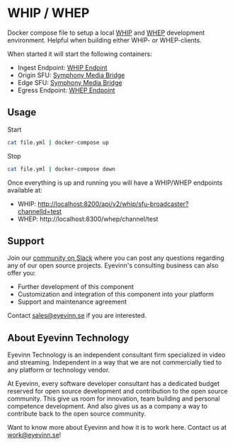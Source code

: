 # WHIP / WHEP 

Docker compose file to setup a local [WHIP](https://www.ietf.org/archive/id/draft-ietf-wish-whip-01.html) and [WHEP](https://www.ietf.org/id/draft-murillo-whep-00.html) development environment. Helpful when building either WHIP- or WHEP-clients.

When started it will start the following containers:

- Ingest Endpoint: [WHIP Endoint](https://www.npmjs.com/package/@eyevinn/whip-endpoint)
- Origin SFU: [Symphony Media Bridge](https://github.com/finos/SymphonyMediaBridge)
- Edge SFU: [Symphony Media Bridge](https://github.com/finos/SymphonyMediaBridge)
- Egress Endpoint: [WHEP Endpoint](https://www.npmjs.com/package/@eyevinn/wrtc-egress)

## Usage

Start

```bash
cat file.yml | docker-compose up
```

Stop

```bash
cat file.yml | docker-compose down
```

Once everything is up and running you will have a WHIP/WHEP endpoints available at:
- WHIP: [http://localhost:8200/api/v2/whip/sfu-broadcaster?channelId=test](https://web.whip.eyevinn.technology/?endpoint=http%3A%2F%2Flocalhost%3A8200%2Fapi%2Fv2%2Fwhip%2Fsfu-broadcaster%3FchannelId%3Dtest)
- WHEP: http://localhost:8300/whep/channel/test

## Support

Join our [community on Slack](http://slack.streamingtech.se) where you can post any questions regarding any of our open source projects. Eyevinn's consulting business can also offer you:

- Further development of this component
- Customization and integration of this component into your platform
- Support and maintenance agreement

Contact [sales@eyevinn.se](mailto:sales@eyevinn.se) if you are interested.

## About Eyevinn Technology

Eyevinn Technology is an independent consultant firm specialized in video and streaming. Independent in a way that we are not commercially tied to any platform or technology vendor.

At Eyevinn, every software developer consultant has a dedicated budget reserved for open source development and contribution to the open source community. This give us room for innovation, team building and personal competence development. And also gives us as a company a way to contribute back to the open source community.

Want to know more about Eyevinn and how it is to work here. Contact us at work@eyevinn.se!
